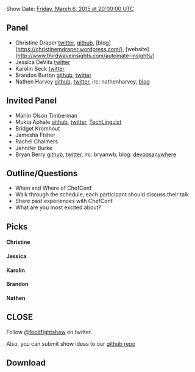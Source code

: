 Show Date:  [Friday, March 6, 2015 at 20:00:00 UTC](http://www.timeanddate.com/worldclock/fixedtime.html?msg=Food+Fight+Show+-+ChefConf+Preview&iso=20150306T15&p1=1928&ah=1)

Panel<a name="panel"></a>
-----
* Christine Draper [twitter](http://twitter.com/CristineDraper), [github](https://github.com/christinedraper), [blog] (https://christinemdraper.wordpress.com/), [website] (http://www.thirdwaveinsights.com/automate-insights/)
* Jessica DeVita [twitter](http://twitter.com/ubergeekgirl)
* Karolin Beck [twitter](http://twitter.com/karobeck)
* Brandon Burton [github](http://github.com/solarce), [twitter](https://twitter.com/solarce)
* Nathen Harvey [github](http://github.com/nathenharvey), [twitter](http://twitter.com/nathenharvey), irc: nathenharvey, [blog](http://nathenharvey.com)

Invited Panel
-----
* Marlin Olson Timberman
* Mukta Aphale  [github](http://github.com/muktaa), [twitter](http://twitter.com/muktaa), [TechLinguist](http://muktaaa.wordpress.com)
* Bridget Kromhout
* Jamesha Fisher
* Rachel Chalmers
* Jennifer Burke
* Bryan Berry [github](http://github.com/bryanwb), [twitter](http://twitter.com/bryanwb), irc: bryanwb, blog: [devopsanywhere](http://devopsanywhere.blogspot.com)


Outline/Questions
-----------------

* When and Where of ChefConf
* Walk through the schedule, each participant should discuss their talk
* Share past experiences with ChefConf
* What are you most excited about?


Picks<a name="picks"></a>
-----

#### Christine

#### Jessica

#### Karolin

#### Brandon

#### Nathen  



CLOSE
-----

Follow [@foodfightshow](http://twitter.com/foodfightshow) on twitter.

Also, you can submit show ideas to our [github repo](https://github.com/foodfight/showz)



Download
--------
